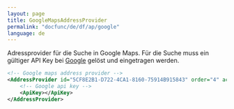 ```yaml
---
layout: page
title: GoogleMapsAddressProvider
permalink: "docfunc/de/df/ap/google"
language: de
---
```


Adressprovider für die Suche in Google Maps. Für die Suche  muss ein gültiger API Key bei [Google](https://code.google.com/apis/console) gelöst und eingetragen werden.

```xml
<!-- Google maps address provider -->
<AddressProvider id="5CF8E2B1-D722-4CA1-8160-75914B915843" order="4" active="false">
    <!-- Google api key -->
    <ApiKey></ApiKey>
</AddressProvider>
```